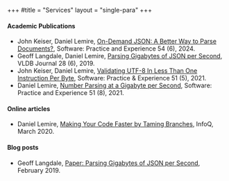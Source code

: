 +++
#title = "Services"
layout = "single-para"
+++

#### Academic Publications 

*  John Keiser, Daniel Lemire, [On-Demand JSON: A Better Way to Parse Documents?](http://arxiv.org/abs/2312.17149), Software: Practice and Experience 54 (6), 2024.
* Geoff Langdale, Daniel Lemire, [Parsing Gigabytes of JSON per Second](https://arxiv.org/abs/1902.08318), VLDB Journal 28 (6), 2019.
* John Keiser, Daniel Lemire, [Validating UTF-8 In Less Than One Instruction Per Byte](https://arxiv.org/abs/2010.03090), Software: Practice & Experience 51 (5), 2021.
* Daniel Lemire, [Number Parsing at a Gigabyte per Second](https://arxiv.org/abs/2101.11408), Software: Practice and Experience 51 (8), 2021.

#### Online articles

* Daniel Lemire, [Making Your Code Faster by Taming Branches](https://www.infoq.com/articles/making-code-faster-taming-branches/), InfoQ, March 2020.


#### Blog posts

*  Geoff Langdale, [Paper: Parsing Gigabytes of JSON per Second](https://branchfree.org/2019/02/25/paper-parsing-gigabytes-of-json-per-second/), February 2019.
